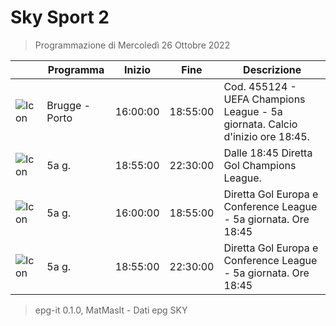 # Sky Sport 2
> Programmazione di Mercoledì 26 Ottobre 2022

||Programma|Inizio|Fine|Descrizione|
|---|---|---|---|---|
|![Icon](https://guidatv.sky.it/uuid/3cc9b585-8ee0-464a-8061-ac0e79c99fa1/cover?md5ChecksumParam=631014f002bc5c2b94e06094686756c9)|Brugge - Porto|16:00:00|18:55:00|Cod. 455124 - UEFA Champions League - 5a giornata. Calcio d&#039;inizio ore 18:45.
|![Icon](https://guidatv.sky.it/uuid/f7cd9c3c-ca8b-49a6-9d72-c65faef27236/cover?md5ChecksumParam=05a999550b7e6840e0d4a615ca9c8918)|5a g.|18:55:00|22:30:00|Dalle 18:45 Diretta Gol Champions League.
|![Icon](https://guidatv.sky.it/uuid/e9c4f788-bec3-40f4-8e1f-70e3d2b78ab6/cover?md5ChecksumParam=663418fef96c78111f3af1ab00fe738a)|5a g.|16:00:00|18:55:00|Diretta Gol Europa e Conference League - 5a giornata. Ore 18:45
|![Icon](https://guidatv.sky.it/uuid/e9c4f788-bec3-40f4-8e1f-70e3d2b78ab6/cover?md5ChecksumParam=663418fef96c78111f3af1ab00fe738a)|5a g.|18:55:00|22:30:00|Diretta Gol Europa e Conference League - 5a giornata. Ore 18:45



 > epg-it 0.1.0, MatMasIt - Dati epg SKY